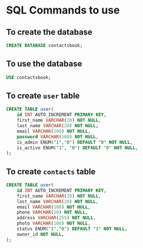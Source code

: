 # SQL Commands to use

## To create the database

```sql 
CREATE DATABASE contactsbook;
```

## To use the database

```sql
USE contactsbook;
```

## To create `user` table

```sql
CREATE TABLE user(
    id INT AUTO_INCREMENT PRIMARY KEY,
    first_name VARCHAR(20) NOT NULL,
    last_name VARCHAR(20) NOT NULL,
    email VARCHAR(100) NOT NULL,
    password VARCHAR(100) NOT NULL,
    is_admin ENUM("1","0") DEFAULT "0" NOT NULL,
    is_active ENUM("1", "0") DEFAULT "0" NOT NULL,
);
```

## To create `contacts` table

```sql
CREATE TABLE user(
    id INT AUTO_INCREMENT PRIMARY KEY,
    first_name VARCHAR(20) NOT NULL,
    last_name VARCHAR(20) NOT NULL,
    email VARCHAR(100) NOT NULL,
    phone VARCHAR(20) NOT NULL,
    address VARCHAR(255) NOT NULL,
    photo VARCHAR(100) NOT NULL,
    status ENUM("1","0") DEFAULT "1" NOT NULL,
    owner_id NOT NULL,
);
```
